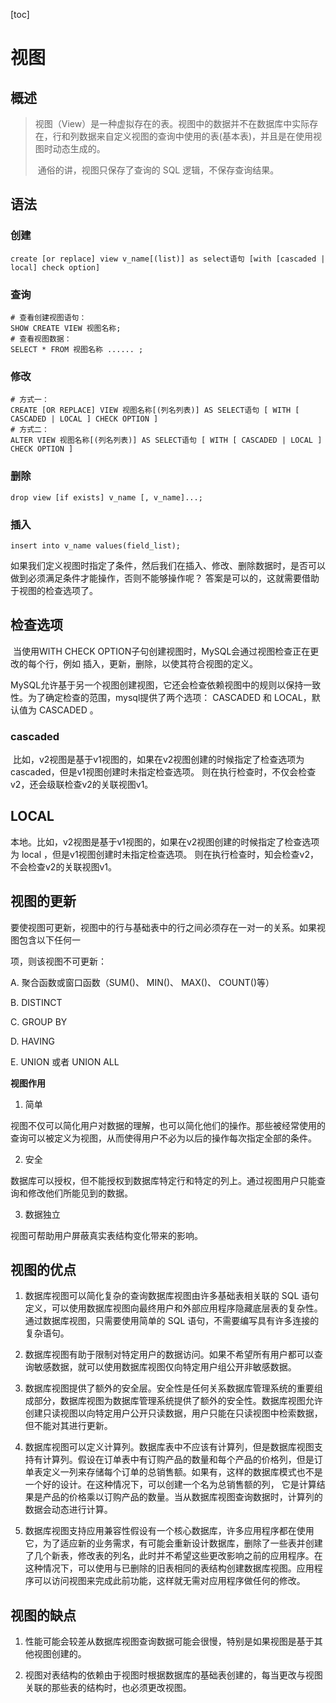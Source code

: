 [toc]

# 视图

## 概述

> ​	视图（View）是一种虚拟存在的表。视图中的数据并不在数据库中实际存在，行和列数据来自定义视图的查询中使用的表(基本表)，并且是在使用视图时动态生成的。
>
> ​	通俗的讲，视图只保存了查询的 SQL 逻辑，不保存查询结果。

## 语法

### 创建

```mysql
create [or replace] view v_name[(list)] as select语句 [with [cascaded | local] check option] 
```

### 查询

```mysql
# 查看创建视图语句：
SHOW CREATE VIEW 视图名称; 
# 查看视图数据：
SELECT * FROM 视图名称 ...... ;
```

### 修改

```mysql
# 方式一：
CREATE [OR REPLACE] VIEW 视图名称[(列名列表)] AS SELECT语句 [ WITH [ CASCADED | LOCAL ] CHECK OPTION ] 
# 方式二：
ALTER VIEW 视图名称[(列名列表)] AS SELECT语句 [ WITH [ CASCADED | LOCAL ] CHECK OPTION ]
```

### 删除

```mysql
drop view [if exists] v_name [, v_name]...;
```

### 插入

```mysql
insert into v_name values(field_list);
```

​	如果我们定义视图时指定了条件，然后我们在插入、修改、删除数据时，是否可以做到必须满足条件才能操作，否则不能够操作呢？ 答案是可以的，这就需要借助于视图的检查选项了。

## 检查选项

​	当使用WITH CHECK OPTION子句创建视图时，MySQL会通过视图检查正在更改的每个行，例如 插入，更新，删除，以使其符合视图的定义。 

​	MySQL允许基于另一个视图创建视图，它还会检查依赖视图中的规则以保持一致性。为了确定检查的范围，mysql提供了两个选项： CASCADED 和 LOCAL，默认值为 CASCADED 。

### cascaded

​	比如，v2视图是基于v1视图的，如果在v2视图创建的时候指定了检查选项为 cascaded，但是v1视图创建时未指定检查选项。 则在执行检查时，不仅会检查v2，还会级联检查v2的关联视图v1。

## LOCAL

​	本地。比如，v2视图是基于v1视图的，如果在v2视图创建的时候指定了检查选项为 local ，但是v1视图创建时未指定检查选项。 则在执行检查时，知会检查v2，不会检查v2的关联视图v1。

## 视图的更新

要使视图可更新，视图中的行与基础表中的行之间必须存在一对一的关系。如果视图包含以下任何一

项，则该视图不可更新：

A. 聚合函数或窗口函数（SUM()、 MIN()、 MAX()、 COUNT()等）

B. DISTINCT

C. GROUP BY

D. HAVING

E. UNION 或者 UNION ALL

**视图作用**

1. 简单

视图不仅可以简化用户对数据的理解，也可以简化他们的操作。那些被经常使用的查询可以被定义为视图，从而使得用户不必为以后的操作每次指定全部的条件。

2. 安全

数据库可以授权，但不能授权到数据库特定行和特定的列上。通过视图用户只能查询和修改他们所能见到的数据。

3. 数据独立

视图可帮助用户屏蔽真实表结构变化带来的影响。

## 视图的优点

1. 数据库视图可以简化复杂的查询数据库视图由许多基础表相关联的 SQL 语句定义，可以使用数据库视图向最终用户和外部应用程序隐藏底层表的复杂性。通过数据库视图，只需要使用简单的 SQL 语句，不需要编写具有许多连接的复杂语句。

2. 数据库视图有助于限制对特定用户的数据访问。如果不希望所有用户都可以查询敏感数据，就可以使用数据库视图仅向特定用户组公开非敏感数据。

3. 数据库视图提供了额外的安全层。安全性是任何关系数据库管理系统的重要组成部分，数据库视图为数据库管理系统提供了额外的安全性。数据库视图允许创建只读视图以向特定用户公开只读数据，用户只能在只读视图中检索数据，但不能对其进行更新。

4. 数据库视图可以定义计算列。数据库表中不应该有计算列，但是数据库视图支持有计算列。假设在订单表中有订购产品的数量和每个产品的价格列，但是订单表定义一列来存储每个订单的总销售额。如果有，这样的数据库模式也不是一个好的设计。在这种情况下，可以创建一个名为总销售额的列， 它是计算结果是产品的价格乘以订购产品的数量。当从数据库视图查询数据时，计算列的数据会动态进行计算。

5. 数据库视图支持应用兼容性假设有一个核心数据库，许多应用程序都在使用它，为了适应新的业务需求，有可能会重新设计数据库，删除了一些表并创建了几个新表，修改表的列名，此时并不希望这些更改影响之前的应用程序。在这种情况下，可以使用与已删除的旧表相同的表结构创建数据库视图。应用程序可以访问视图来完成此前功能，这样就无需对应用程序做任何的修改。

## 视图的缺点

1. 性能可能会较差从数据库视图查询数据可能会很慢，特别是如果视图是基于其他视图创建的。

2. 视图对表结构的依赖由于视图时根据数据库的基础表创建的，每当更改与视图关联的那些表的结构时，也必须更改视图。